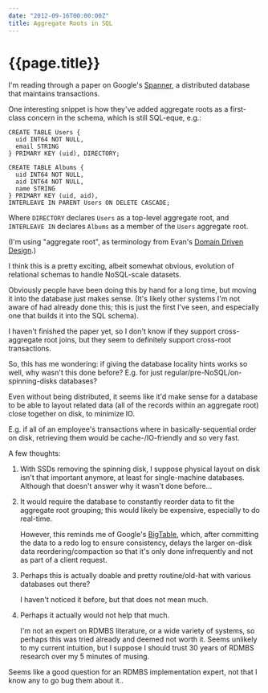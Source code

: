 ```yaml
---
date: "2012-09-16T00:00:00Z"
title: Aggregate Roots in SQL
---
```


{{page.title}}
==============

I'm reading through a paper on Google's [Spanner](http://static.googleusercontent.com/external_content/untrusted_dlcp/research.google.com/en/us/archive/spanner-osdi2012.pdf), a distributed database that maintains transactions.

One interesting snippet is how they've added aggregate roots as a first-class concern in the schema, which is still SQL-eque, e.g.:

    CREATE TABLE Users {
      uid INT64 NOT NULL,
      email STRING
    } PRIMARY KEY (uid), DIRECTORY;

    CREATE TABLE Albums {
      uid INT64 NOT NULL,
      aid INT64 NOT NULL,
      name STRING
    } PRIMARY KEY (uid, aid),
    INTERLEAVE IN PARENT Users ON DELETE CASCADE;

Where `DIRECTORY` declares `Users` as a top-level aggregate root, and `INTERLEAVE IN` declares `Albums` as a member of the `Users` aggregate root.

(I'm using "aggregate root", as terminology from Evan's [Domain Driven Design](http://en.wikipedia.org/wiki/Domain-driven_design).)

I think this is a pretty exciting, albeit somewhat obvious, evolution of relational schemas to handle NoSQL-scale datasets.

Obviously people have been doing this by hand for a long time, but moving it into the database just makes sense. (It's likely other systems I'm not aware of had already done this; this is just the first I've seen, and especially one that builds it into the SQL schema).

I haven't finished the paper yet, so I don't know if they support cross-aggregate root joins, but they seem to definitely support cross-root transactions.

So, this has me wondering: if giving the database locality hints works so well, why wasn't this done before? E.g. for just regular/pre-NoSQL/on-spinning-disks databases?

Even without being distributed, it seems like it'd make sense for a database to be able to layout related data (all of the records within an aggregate root) close together on disk, to minimize IO.

E.g. if all of an employee's transactions where in basically-sequential order on disk, retrieving them would be cache-/IO-friendly and so very fast.

A few thoughts:

1. With SSDs removing the spinning disk, I suppose physical layout on disk isn't that important anymore, at least for single-machine databases. Although that doesn't answer why it wasn't done before...

2. It would require the database to constantly reorder data to fit the aggregate root grouping; this would likely be expensive, especially to do real-time.

   However, this reminds me of Google's [BigTable](http://static.googleusercontent.com/external_content/untrusted_dlcp/research.google.com/en/us/archive/bigtable-osdi06.pdf), which, after committing the data to a redo log to ensure consistency, delays the larger on-disk data reordering/compaction so that it's only done infrequently and not as part of a client request.

3. Perhaps this is actually doable and pretty routine/old-hat with various databases out there?

   I haven't noticed it before, but that does not mean much.

4. Perhaps it actually would not help that much.

   I'm not an expert on RDMBS literature, or a wide variety of systems, so perhaps this was tried already and deemed not worth it. Seems unlikely to my current intuition, but I suppose I should trust 30 years of RDMBS research over my 5 minutes of musing.

Seems like a good question for an RDMBS implementation expert, not that I know any to go bug them about it..

